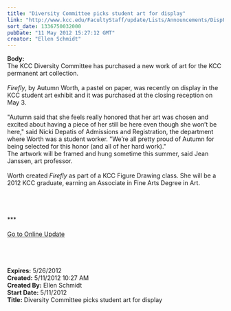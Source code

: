 ```yaml
---
title: "Diversity Committee picks student art for display"
link: "http://www.kcc.edu/FacultyStaff/update/Lists/Announcements/DispForm.aspx?ID=708"
sort_date: 1336750032000
pubDate: "11 May 2012 15:27:12 GMT"
creator: "Ellen Schmidt"
---
```


<div><b>Body:</b> <div class="ExternalClassA1C6F818D06D4E3EA9FC189721305294">
<div>The KCC Diversity Committee has purchased a new work of art for the KCC permanent art collection.</div>
<div> </div>
<div><em>Firefly</em>, by Autumn Worth, a pastel on paper, was recently on display in the KCC student art exhibit and it was purchased at the closing reception on May 3. </div>
<div> </div>
<div>&quot;Autumn said that she feels really honored that her art was chosen and excited about having a piece of her still be here even though she won’t be here,&quot; said Nicki Depatis of Admissions and Registration, the department where Worth was a student worker. &quot;We’re all pretty proud of Autumn for being selected for this honor (and all of her hard work).&quot;<br /></div>
<div>The artwork will be framed and hung sometime this summer, said Jean Janssen, art professor.</div>
<div> </div>
<div>Worth created <em>Firefly</em> as part of a KCC Figure Drawing class. She will be a 2012 KCC graduate, earning an Associate in Fine Arts Degree in Art. </div>
<div> </div>
<div> </div>
<div>
<div>
<div>
<div> </div>
<div> </div>
<div>
<div class="ExternalClass8FE243A1D12D4E008D1A0CEA4D499155">***</div>
<div class="ExternalClass8FE243A1D12D4E008D1A0CEA4D499155"> </div>
<div class="ExternalClass8FE243A1D12D4E008D1A0CEA4D499155"><a href="/FacultyStaff/update/Pages/dailyupdate.aspx">Go to Online Update</a></div>
<div class="ExternalClass8FE243A1D12D4E008D1A0CEA4D499155"> </div></div><br /></div></div></div>
<div><br /> </div></div></div>
<div><b>Expires:</b> 5/26/2012</div>
<div><b>Created:</b> 5/11/2012 10:27 AM</div>
<div><b>Created By:</b> Ellen Schmidt</div>
<div><b>Start Date:</b> 5/11/2012</div>
<div><b>Title:</b> Diversity Committee picks student art for display</div>
